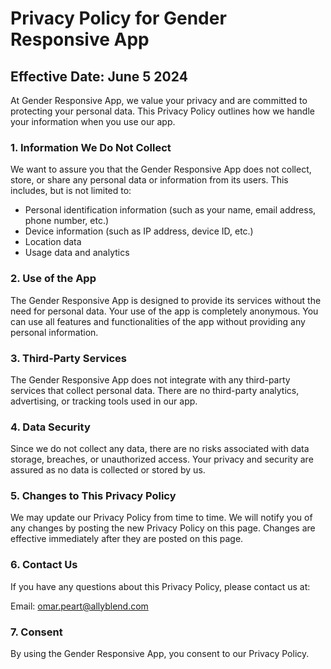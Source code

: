 # Privacy Policy for Gender Responsive App

## Effective Date: June 5 2024

At Gender Responsive App, we value your privacy and are committed to protecting your personal data. This Privacy Policy outlines how we handle your information when you use our app. 

### 1. Information We Do Not Collect

We want to assure you that the Gender Responsive App does not collect, store, or share any personal data or information from its users. This includes, but is not limited to:
- Personal identification information (such as your name, email address, phone number, etc.)
- Device information (such as IP address, device ID, etc.)
- Location data
- Usage data and analytics

### 2. Use of the App

The Gender Responsive App is designed to provide its services without the need for personal data. Your use of the app is completely anonymous. You can use all features and functionalities of the app without providing any personal information.

### 3. Third-Party Services

The Gender Responsive App does not integrate with any third-party services that collect personal data. There are no third-party analytics, advertising, or tracking tools used in our app.

### 4. Data Security

Since we do not collect any data, there are no risks associated with data storage, breaches, or unauthorized access. Your privacy and security are assured as no data is collected or stored by us.

### 5. Changes to This Privacy Policy

We may update our Privacy Policy from time to time. We will notify you of any changes by posting the new Privacy Policy on this page. Changes are effective immediately after they are posted on this page.

### 6. Contact Us

If you have any questions about this Privacy Policy, please contact us at:

Email: omar.peart@allyblend.com


### 7. Consent

By using the Gender Responsive App, you consent to our Privacy Policy.
